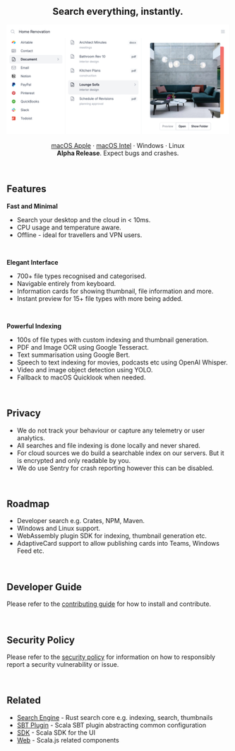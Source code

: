 <h2 align="center">
Search everything, instantly.
</h2>

<p align="center">
  <img width="600" src="docs/assets/screenshot.png" alt="Screenshot">
</p>

<p align="center">
  <a href="https://github.com/harana/search/releases/download/untagged-806f7b25229d606ff129/harana-darwin-aarch64.dmg">macOS Apple</a> ·
  <a href="https://github.com/harana/search/releases/download/untagged-806f7b25229d606ff129/harana-darwin-x86_64.dmg">macOS Intel</a> ·
  Windows ·
  Linux
  <br />
  <b>Alpha Release</b>. Expect bugs and crashes.
</p>


<br/>

## Features

<b>Fast and Minimal</b>
* Search your desktop and the cloud in < 10ms.
* CPU usage and temperature aware.
* Offline - ideal for travellers and VPN users.

<br />

<b>Elegant Interface</b>
* 700+ file types recognised and categorised.
* Navigable entirely from keyboard.
* Information cards for showing thumbnail, file information and more.
* Instant preview for 15+ file types with more being added.


<br />

<b>Powerful Indexing</b>
* 100s of file types with custom indexing and thumbnail generation.
* PDF and Image OCR using Google Tesseract. 
* Text summarisation using Google Bert.
* Speech to text indexing for movies, podcasts etc using OpenAI Whisper.
* Video and image object detection using YOLO.
* Fallback to macOS Quicklook when needed. 

<br/>

## Privacy

* We do not track your behaviour or capture any telemetry or user analytics.
* All searches and file indexing is done locally and never shared.
* For cloud sources we do build a searchable index on our servers. But it is encrypted and only readable by you. 
* We do use Sentry for crash reporting however this can be disabled.

<br/>

## Roadmap

* Developer search e.g. Crates, NPM, Maven. 
* Windows and Linux support.
* WebAssembly plugin SDK for indexing, thumbnail generation etc.
* AdaptiveCard support to allow publishing cards into Teams, Windows Feed etc.

<br/>

## Developer Guide

Please refer to the [contributing guide](CONTRIBUTING.md) for how to install and contribute.

<br/>

## Security Policy

Please refer to the [security policy](SECURITY.md) for information on how to responsibly report a security vulnerability or issue.

<br/>

## Related

* [Search Engine](http://github.com/harana/search-engine) - Rust search core e.g. indexing, search, thumbnails
* [SBT Plugin](http://github.com/harana/sbt-plugin) - Scala SBT plugin abstracting common configuration
* [SDK](http://github.com/harana/sdk) - Scala SDK for the UI
* [Web](http://github.com/harana/web) - Scala.js related components
